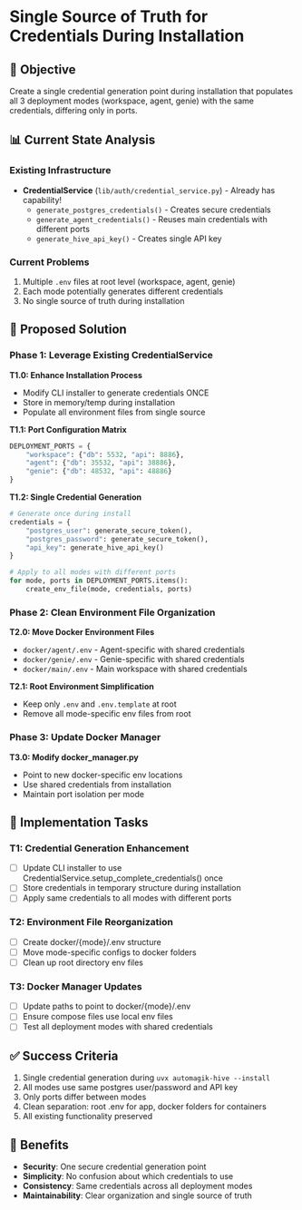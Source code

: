 # Single Source of Truth for Credentials During Installation

## 🎯 Objective
Create a single credential generation point during installation that populates all 3 deployment modes (workspace, agent, genie) with the same credentials, differing only in ports.

## 📊 Current State Analysis

### Existing Infrastructure
- **CredentialService** (`lib/auth/credential_service.py`) - Already has capability!
  - `generate_postgres_credentials()` - Creates secure credentials
  - `generate_agent_credentials()` - Reuses main credentials with different ports
  - `generate_hive_api_key()` - Creates single API key

### Current Problems
1. Multiple `.env` files at root level (workspace, agent, genie)
2. Each mode potentially generates different credentials
3. No single source of truth during installation

## 🎯 Proposed Solution

### Phase 1: Leverage Existing CredentialService

**T1.0: Enhance Installation Process**
- Modify CLI installer to generate credentials ONCE
- Store in memory/temp during installation
- Populate all environment files from single source

**T1.1: Port Configuration Matrix**
```python
DEPLOYMENT_PORTS = {
    "workspace": {"db": 5532, "api": 8886},
    "agent": {"db": 35532, "api": 38886},
    "genie": {"db": 48532, "api": 48886}
}
```

**T1.2: Single Credential Generation**
```python
# Generate once during install
credentials = {
    "postgres_user": generate_secure_token(),
    "postgres_password": generate_secure_token(),
    "api_key": generate_hive_api_key()
}

# Apply to all modes with different ports
for mode, ports in DEPLOYMENT_PORTS.items():
    create_env_file(mode, credentials, ports)
```

### Phase 2: Clean Environment File Organization

**T2.0: Move Docker Environment Files**
- `docker/agent/.env` - Agent-specific with shared credentials
- `docker/genie/.env` - Genie-specific with shared credentials  
- `docker/main/.env` - Main workspace with shared credentials

**T2.1: Root Environment Simplification**
- Keep only `.env` and `.env.template` at root
- Remove all mode-specific env files from root

### Phase 3: Update Docker Manager

**T3.0: Modify docker_manager.py**
- Point to new docker-specific env locations
- Use shared credentials from installation
- Maintain port isolation per mode

## 🔧 Implementation Tasks

### T1: Credential Generation Enhancement
- [ ] Update CLI installer to use CredentialService.setup_complete_credentials() once
- [ ] Store credentials in temporary structure during installation
- [ ] Apply same credentials to all modes with different ports

### T2: Environment File Reorganization
- [ ] Create docker/{mode}/.env structure
- [ ] Move mode-specific configs to docker folders
- [ ] Clean up root directory env files

### T3: Docker Manager Updates
- [ ] Update paths to point to docker/{mode}/.env
- [ ] Ensure compose files use local env files
- [ ] Test all deployment modes with shared credentials

## ✅ Success Criteria
1. Single credential generation during `uvx automagik-hive --install`
2. All modes use same postgres user/password and API key
3. Only ports differ between modes
4. Clean separation: root .env for app, docker folders for containers
5. All existing functionality preserved

## 🚀 Benefits
- **Security**: One secure credential generation point
- **Simplicity**: No confusion about which credentials to use
- **Consistency**: Same credentials across all deployment modes
- **Maintainability**: Clear organization and single source of truth